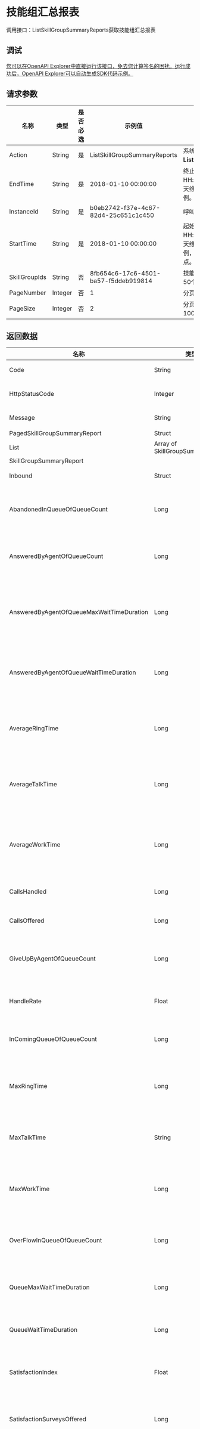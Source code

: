 # 技能组汇总报表

调用接口：ListSkillGroupSummaryReports获取技能组汇总报表

## 调试

[您可以在OpenAPI Explorer中直接运行该接口，免去您计算签名的困扰。运行成功后，OpenAPI Explorer可以自动生成SDK代码示例。](https://api.aliyun.com/#product=CCC&api=ListSkillGroupSummaryReports&type=RPC&version=2017-07-05)

## 请求参数

|名称|类型|是否必选|示例值|描述|
|--|--|----|---|--|
|Action|String|是|ListSkillGroupSummaryReports|系统规定参数。取值：**ListSkillGroupSummaryReports**。 |
|EndTime|String|是|2018-01-10 00:00:00|终止日期，格式yyyy-MM-dd HH:mm:ss；需要注意目前仅支持按天维度的查询，参数设置请参考案例。 |
|InstanceId|String|是|b0eb2742-f37e-4c67-82d4-25c651c1c450|呼叫中心实例ID |
|StartTime|String|是|2018-01-10 00:00:00|起始日期，格式yyyy-MM-dd HH:mm:ss，；需要注意目前仅支持按天维度的查询，参数设置请参考案例，同时不得早于6个月前的时间点。 |
|SkillGroupIds|String|否|8fb654c6-17c6-4501-ba57-f5ddeb919814|技能组ID列表，使用“,”隔开，最多50个；不传查询全部. |
|PageNumber|Integer|否|1|分页序号，默认值为1。 |
|PageSize|Integer|否|2|分页大小，默认值为10，最大是100。 |

## 返回数据

|名称|类型|示例值|描述|
|--|--|---|--|
|Code|String|OK|响应码 |
|HttpStatusCode|Integer|200|HTTP状态码 |
|Message|String|无|响应信息 |
|PagedSkillGroupSummaryReport|Struct| |报表 |
|List|Array of SkillGroupSummaryReport| |列表 |
|SkillGroupSummaryReport| | | |
|Inbound|Struct| |呼入指标 |
|AbandonedInQueueOfQueueCount|Long|0|技能组排队放弃次数。 |
|AnsweredByAgentOfQueueCount|Long|0|技能组人工接起次数。 |
|AnsweredByAgentOfQueueMaxWaitTimeDuration|Long|0|坐席接起时队列最大等待时间。 |
|AnsweredByAgentOfQueueWaitTimeDuration|Long|0|坐席接起时队列等待时间。 |
|AverageRingTime|Long|0|平均振铃时长，单位秒。 |
|AverageTalkTime|Long|0|平均通话时长，单位秒。 |
|AverageWorkTime|Long|0|平均话后处理时长，单位秒。 |
|CallsHandled|Long|0|电话应答数。 |
|CallsOffered|Long|0|电话呼入数。 |
|GiveUpByAgentOfQueueCount|Long|0|技能组振铃放弃次数。 |
|HandleRate|Float|0|应答率，单位%。 |
|InComingQueueOfQueueCount|Long|0|技能组呼入次数。 |
|MaxRingTime|Long|0|最大振铃时长，单位秒。 |
|MaxTalkTime|String|0|总通话时长，单位秒。 |
|MaxWorkTime|Long|0|总话后处理时长，单位秒。 |
|OverFlowInQueueOfQueueCount|Long|0|技能组排队超时次数。 |
|QueueMaxWaitTimeDuration|Long|0|队列最大等待时间。 |
|QueueWaitTimeDuration|Long|0|队列等待时间。 |
|SatisfactionIndex|Float|0|满意度指数，单位%。 |
|SatisfactionSurveysOffered|Long|0|满意度调查发送次数。 |
|SatisfactionSurveysResponded|Long|0|满意度调查响应次数。 |
|ServiceLevel20|Float|0|服务水平即20s应答率，单位%。 |
|TotalRingTime|Long|0|总振铃时长，单位秒。 |
|TotalTalkTime|Long|0|总通话时长，单位秒。 |
|TotalWorkTime|Long|0|总话后处理时长，单位秒。 |
|InstanceId|String|b0eb2742-f37e-4c67-82d4-25c651c1c450|呼叫中心实例ID |
|Outbound|Struct| |呼出指标 |
|AnswerRate|Float|0.5|接通率，单位%。 |
|AverageDialingTime|Long|14|平均拨号时长，单位秒。 |
|AverageTalkTime|Long|2|平均通话时长，单位秒。 |
|AverageWorkTime|Long|1|平均话后处理时长，单位秒。 |
|CallsAnswered|Long|0|电话接通量。 |
|CallsDialed|Long|2|电话拨号量。 |
|MaxDialingTime|Long|14|最大拨号时长，单位秒。 |
|MaxTalkTime|Long|2|最大通话时长，单位秒。 |
|MaxWorkTime|Long|1|总话后处理时长，单位秒。 |
|SatisfactionIndex|Float|0|满意度指数，单位%。 |
|SatisfactionSurveysOffered|Long|0|满意度调查发送次数。 |
|SatisfactionSurveysResponded|Long|0|满意度调查响应次数。 |
|TotalDialingTime|Long|28|总拨号时长，单位秒。 |
|TotalTalkTime|Long|2|总通话时长，单位秒。 |
|TotalWorkTime|Long|1|总话后处理时长，单位秒。 |
|Overall|Struct| |整体指标 |
|AverageReadyTime|Long|225|平均就绪时长，单位为秒。 |
|AverageTalkTime|Long|2|平均通话时长，单位秒。 |
|AverageWorkTime|Long|1|平均话后处理时长，单位秒。 |
|MaxReadyTime|Long|480|最大就绪时长，单位为秒。 |
|MaxTalkTime|Long|2|最大通话时长，单位秒。 |
|MaxWorkTime|Long|1|总话后处理时长，单位秒。 |
|OccupancyRate|Float|0.0025906735099852085|座席利用率，单位%。 |
|SatisfactionIndex|Float|0|满意度指数，单位%。 |
|SatisfactionSurveysOffered|Long|0|满意度调查发送次数。 |
|SatisfactionSurveysResponded|Long|0|满意度调查响应次数。 |
|TotalBreakTime|Long|1|总小休时长，单位为秒。 |
|TotalCalls|Long|1|总电话接待量。包括应答的呼入电话和接通的呼出电话。 |
|TotalLoggedInTime|Long|1158|总登录时长，单位秒。 |
|TotalReadyTime|Long|1126|总就绪时长，单位为秒。 |
|TotalTalkTime|Long|2|总通话时长，单位秒。 |
|TotalWorkTime|Long|1|总话后处理时长，单位秒。 |
|SkillGroupId|String|8fb654c6-17c6-4501-ba57-f5ddeb919814|技能组ID |
|SkillGroupName|String|其他服务|技能组名称 |
|PageNumber|Integer|1|分页序号 |
|PageSize|Integer|2|分页大小 |
|TotalCount|Integer|2|总个数 |
|RequestId|String|11C37A88-C5D4-4538-A768-AFFFC2397896|请求ID |
|Success|Boolean|true|是否成功 |

## 示例

请求示例

```
http(s)://[Endpoint]/?Action=ListSkillGroupSummaryReports
&EndTime=2018-01-10  00:00:00
&InstanceId=b0eb2742-f37e-4c67-82d4-25c651c1c450
&StartTime=2018-01-10  00:00:00
&<公共请求参数>
```

正常返回示例

`XML` 格式

```
<ListSkillGroupSummaryReportsResponse>
      <pagedSkillGroupSummaryReport>
            <pageNumber>1</pageNumber>
            <pageSize>10</pageSize>
            <totalCount>1</totalCount>
            <list>
                  <instanceId>b0eb2742-f37e-4c67-82d4-25c651c1c450</instanceId>
                  <inbound>
                        <queueWaitTimeDuration>0</queueWaitTimeDuration>
                        <maxWorkTime>0</maxWorkTime>
                        <maxTalkTime>0</maxTalkTime>
                        <queueMaxWaitTimeDuration>0</queueMaxWaitTimeDuration>
                        <serviceLevel20>0</serviceLevel20>
                        <totalTalkTime>0</totalTalkTime>
                        <giveUpByAgentOfQueueCount>0</giveUpByAgentOfQueueCount>
                        <averageRingTime>0</averageRingTime>
                        <maxRingTime>0</maxRingTime>
                        <satisfactionSurveysResponded>0</satisfactionSurveysResponded>
                        <totalWorkTime>0</totalWorkTime>
                        <totalRingTime>0</totalRingTime>
                        <inComingQueueOfQueueCount>0</inComingQueueOfQueueCount>
                        <handleRate>0</handleRate>
                        <answeredByAgentOfQueueWaitTimeDuration>0</answeredByAgentOfQueueWaitTimeDuration>
                        <overFlowInQueueOfQueueCount>0</overFlowInQueueOfQueueCount>
                        <satisfactionSurveysOffered>0</satisfactionSurveysOffered>
                        <averageTalkTime>0</averageTalkTime>
                        <callsOffered>0</callsOffered>
                        <averageWorkTime>0</averageWorkTime>
                        <callsHandled>0</callsHandled>
                        <answeredByAgentOfQueueCount>0</answeredByAgentOfQueueCount>
                        <satisfactionIndex>0</satisfactionIndex>
                        <abandonedInQueueOfQueueCount>0</abandonedInQueueOfQueueCount>
                        <answeredByAgentOfQueueMaxWaitTimeDuration>0</answeredByAgentOfQueueMaxWaitTimeDuration>
                  </inbound>
                  <outbound>
                        <maxTalkTime>2</maxTalkTime>
                        <averageTalkTime>2</averageTalkTime>
                        <totalWorkTime>1</totalWorkTime>
                        <maxDialingTime>14</maxDialingTime>
                        <callsDialed>2</callsDialed>
                        <averageDialingTime>14</averageDialingTime>
                        <satisfactionSurveysResponded>0</satisfactionSurveysResponded>
                        <satisfactionIndex>0</satisfactionIndex>
                        <totalDialingTime>28</totalDialingTime>
                        <answerRate>0.5</answerRate>
                        <callsAnswered>1</callsAnswered>
                        <totalTalkTime>2</totalTalkTime>
                        <maxWorkTime>1</maxWorkTime>
                        <averageWorkTime>1</averageWorkTime>
                        <satisfactionSurveysOffered>0</satisfactionSurveysOffered>
                  </outbound>
                  <overall>
                        <maxReadyTime>480</maxReadyTime>
                        <maxTalkTime>2</maxTalkTime>
                        <averageTalkTime>2</averageTalkTime>
                        <totalWorkTime>1</totalWorkTime>
                        <totalLoggedInTime>1158</totalLoggedInTime>
                        <totalReadyTime>1126</totalReadyTime>
                        <totalBreakTime>1</totalBreakTime>
                        <satisfactionSurveysResponded>0</satisfactionSurveysResponded>
                        <satisfactionIndex>0</satisfactionIndex>
                        <totalCalls>1</totalCalls>
                        <averageReadyTime>225</averageReadyTime>
                        <totalTalkTime>2</totalTalkTime>
                        <maxWorkTime>1</maxWorkTime>
                        <averageWorkTime>1</averageWorkTime>
                        <occupancyRate>0.0025906735099852085</occupancyRate>
                        <satisfactionSurveysOffered>0</satisfactionSurveysOffered>
                  </overall>
                  <skillGroupName>其他服务</skillGroupName>
                  <skillGroupId>8fb654c6-17c6-4501-ba57-f5ddeb919814</skillGroupId>
            </list>
      </pagedSkillGroupSummaryReport>
      <code>OK</code>
      <requestId>11C37A88-C5D4-4538-A768-AFFFC2397896</requestId>
      <success>true</success>
      <httpStatusCode>200</httpStatusCode>
</ListSkillGroupSummaryReportsResponse>
```

`JSON` 格式

```
{
    "pagedSkillGroupSummaryReport": {
        "pageNumber": 1,
        "pageSize": 10,
        "totalCount": 1,
        "list": [
            {
                "instanceId": "b0eb2742-f37e-4c67-82d4-25c651c1c450",
                "inbound":{
                        "queueWaitTimeDuration":0,
                        "maxWorkTime":0,
                        "maxTalkTime":0,
                        "queueMaxWaitTimeDuration":0,
                        "serviceLevel20":0,
                        "totalTalkTime":0,
                        "giveUpByAgentOfQueueCount":0,
                        "averageRingTime":0,
                        "maxRingTime":0,
                        "satisfactionSurveysResponded":0,
                        "totalWorkTime":0,
                        "totalRingTime":0,
                        "inComingQueueOfQueueCount":0,
                        "handleRate":0,
                        "answeredByAgentOfQueueWaitTimeDuration":0,
                        "overFlowInQueueOfQueueCount":0,
                        "satisfactionSurveysOffered":0,
                        "averageTalkTime":0,
                        "callsOffered":0,
                        "averageWorkTime":0,
                        "callsHandled":0,
                        "answeredByAgentOfQueueCount":0,
                        "satisfactionIndex":0,
                        "abandonedInQueueOfQueueCount":0,
                        "answeredByAgentOfQueueMaxWaitTimeDuration":0
                    },
                "outbound": {
                    "maxTalkTime": 2,
                    "averageTalkTime": 2,
                    "totalWorkTime": 1,
                    "maxDialingTime": 14,
                    "callsDialed": 2,
                    "averageDialingTime": 14,
                    "satisfactionSurveysResponded": 0,
                    "satisfactionIndex": 0,
                    "totalDialingTime": 28,
                    "answerRate": 0.5,
                    "callsAnswered": 1,
                    "totalTalkTime": 2,
                    "maxWorkTime": 1,
                    "averageWorkTime": 1,
                    "satisfactionSurveysOffered": 0
                },
                "overall": {
                    "maxReadyTime": 480,
                    "maxTalkTime": 2,
                    "averageTalkTime": 2,
                    "totalWorkTime": 1,
                    "totalLoggedInTime": 1158,
                    "totalReadyTime": 1126,
                    "totalBreakTime": 1,
                    "satisfactionSurveysResponded": 0,
                    "satisfactionIndex": 0,
                    "totalCalls": 1,
                    "averageReadyTime": 225,
                    "totalTalkTime": 2,
                    "maxWorkTime": 1,
                    "averageWorkTime": 1,
                    "occupancyRate": 0.0025906735099852085,
                    "satisfactionSurveysOffered": 0
                },
                "skillGroupName": "其他服务",
                "skillGroupId": "8fb654c6-17c6-4501-ba57-f5ddeb919814"
            }
        ]
    },
    "code": "OK",
    "requestId": "11C37A88-C5D4-4538-A768-AFFFC2397896",
    "success": true,
    "httpStatusCode": 200
}
```

## 错误码

访问[错误中心](https://error-center.aliyun.com/status/product/CCC)查看更多错误码。


